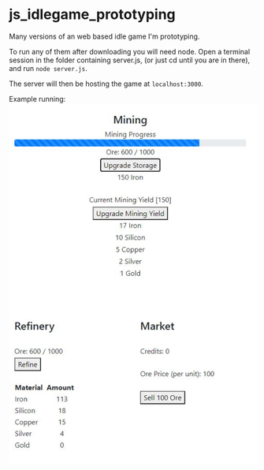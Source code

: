 # js_idlegame_prototyping
Many versions of an web based idle game I'm prototyping.
  
To run any of them after downloading you will need node. Open a terminal session in the folder containing server.js, (or just cd until you are in there), and run ```node server.js```.   
  
  The server will then be hosting the game at ```localhost:3000```.
  
  Example running:
  ![Game Image](v5_game_in_progress.JPG)
